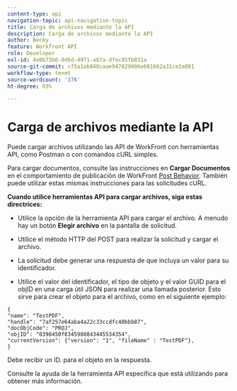 ```yaml
---
content-type: api
navigation-topic: api-navigation-topic
title: Carga de archivos mediante la API
description: Carga de archivos mediante la API
author: Becky
feature: Workfront API
role: Developer
exl-id: 4e0b73b6-0d6d-4971-a87a-dfec85fb031a
source-git-commit: cf5a1ab848caae947829806e601662a31ce3a081
workflow-type: tm+mt
source-wordcount: '176'
ht-degree: 93%

---
```


# Carga de archivos mediante la API

Puede cargar archivos utilizando las API de WorkFront con herramientas API, como Postman o con comandos cURL simples.

Para cargar documentos, consulte las instrucciones en **Cargar Documentos** en el comportamiento de publicación de WorkFront [Post Behavior](/help/quicksilver/wf-api/general/api-basics.md#post-behavior). También puede utilizar estas mismas instrucciones para las solicitudes cURL.

**Cuando utilice herramientas API para cargar archivos, siga estas directrices:**

* Utilice la opción de la herramienta API para cargar el archivo. A menudo hay un botón **Elegir archivo** en la pantalla de solicitud.

* Utilice el método HTTP del POST para realizar la solicitud y cargar el archivo.

* La solicitud debe generar una respuesta de que incluya un valor para su identificador.

* Utilice el valor del identificador, el tipo de objeto y el valor GUID para el objID en una carga útil JSON para realizar una llamada posterior. Esto sirve para crear el objeto para el archivo, como en el siguiente ejemplo:

```
{
"name": "TestPDF",
"handle": "7af257e64aba4a22c33ccdfc40bbb87",
"docObjCode": "PROJ",
"objID": "0398450f8345980843445534354",
"currentVersion": {"version": "1", "fileName" : "TestPDF"},
}
```

Debe recibir un ID. para el objeto en la respuesta.

Consulte la ayuda de la herramienta API específica que está utilizando para obtener más información.
